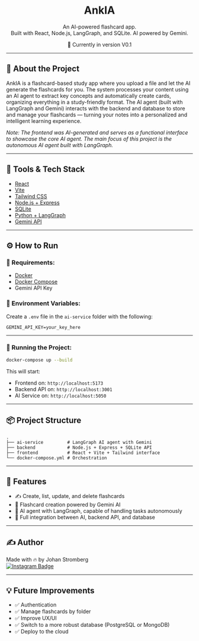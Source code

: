 <h1 align="center">AnkIA</h1>
<p align="center">
An AI-powered flashcard app.<br>
Built with React, Node.js, LangGraph, and SQLite. AI powered by Gemini.<br>
</p>
<p align="center">🚀 Currently in version V0.1</p>

---

## 🧠 About the Project
AnkIA is a flashcard-based study app where you upload a file and let the AI generate the flashcards for you.
The system processes your content using an AI agent to extract key concepts and automatically create cards, organizing everything in a study-friendly format.
The AI agent (built with LangGraph and Gemini) interacts with the backend and database to store and manage your flashcards — turning your notes into a personalized and intelligent learning experience.

*Note: The frontend was AI-generated and serves as a functional interface to showcase the core AI agent. The main focus of this project is the autonomous AI agent built with LangGraph.*

---

## 🧰 Tools & Tech Stack
- [React](https://react.dev/)
- [Vite](https://vitejs.dev/)
- [Tailwind CSS](https://tailwindcss.com/)
- [Node.js + Express](https://expressjs.com/)
- [SQLite](https://www.sqlite.org/)
- [Python + LangGraph](https://langgraph.org/)
- [Gemini API](https://aistudio.google.com/app/prompts/new_chat)

---

## ⚙️ How to Run
### 🔑 Requirements:
- [Docker](https://www.docker.com/)
- [Docker Compose](https://docs.docker.com/compose/)
- Gemini API Key

### 🔧 Environment Variables:
Create a `.env` file in the `ai-service` folder with the following:
```
GEMINI_API_KEY=your_key_here
```

---

### 🚀 Running the Project:
```bash
docker-compose up --build
```
This will start:
- Frontend on: `http://localhost:5173`
- Backend API on: `http://localhost:3001`
- AI Service on: `http://localhost:5050`
  
---

## 📦 Project Structure
```
.
├── ai-service         # LangGraph AI agent with Gemini
├── backend            # Node.js + Express + SQLite API
├── frontend           # React + Vite + Tailwind interface
└── docker-compose.yml # Orchestration
```

---

## 🤖 Features
- ✍️ Create, list, update, and delete flashcards
- 💬 Flashcard creation powered by Gemini AI
- 🧠 AI agent with LangGraph, capable of handling tasks autonomously
- 🔗 Full integration between AI, backend API, and database

---

## ✍️ Author
Made with 🔥 by Johan Stromberg<br>
[![Instagram Badge](https://img.shields.io/badge/-Instagram-%23E4405F?style=for-the-badge&logo=instagram&logoColor=white)](https://instagram.com/_johanrecaman_)

---

## 💡 Future Improvements
- ✅ Authentication
- ✅ Manage flashcards by folder
- ✅ Improve UX/UI
- ✅ Switch to a more robust database (PostgreSQL or MongoDB)
- ✅ Deploy to the cloud
